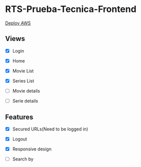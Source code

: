 # RTS-Prueba-Tecnica-Frontend

[Deploy AWS](https://main.dtftu18u41w7i.amplifyapp.com)


## Views
- [x] Login
- [x] Home
- [x] Movie List
- [x] Series List
- [ ] Movie details
- [ ] Serie details


## Features
- [x] Secured URLs(Need to be logged in)
- [x] Logout
- [x] Responsive design
- [ ] Search by

